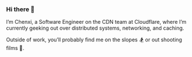 ### Hi there 👋

I’m Chenxi, a Software Engineer on the CDN team at Cloudflare, where I’m currently geeking out over distributed systems, networking, and caching.

Outside of work, you’ll probably find me on the slopes 🏂 or out shooting films 📸.

